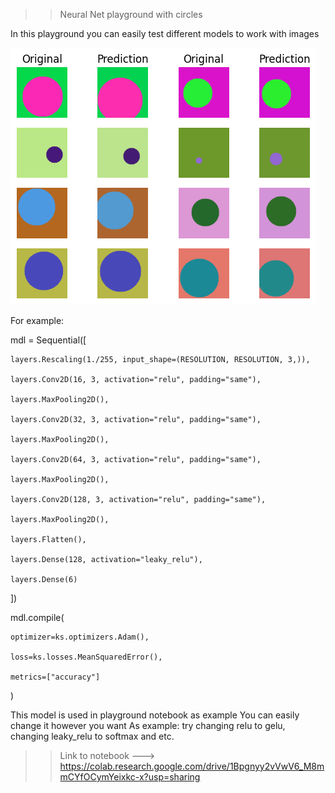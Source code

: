 >> Neural Net playground with circles

In this playground you can easily test different models to work with images

![Test](https://github.com/AlephVenXm/Main/blob/main/test.png)

For example:

mdl = Sequential([

    layers.Rescaling(1./255, input_shape=(RESOLUTION, RESOLUTION, 3,)),
    
    layers.Conv2D(16, 3, activation="relu", padding="same"),
    
    layers.MaxPooling2D(),
    
    layers.Conv2D(32, 3, activation="relu", padding="same"),
    
    layers.MaxPooling2D(),
    
    layers.Conv2D(64, 3, activation="relu", padding="same"),
    
    layers.MaxPooling2D(),
    
    layers.Conv2D(128, 3, activation="relu", padding="same"),
    
    layers.MaxPooling2D(),
    
    layers.Flatten(),
    
    layers.Dense(128, activation="leaky_relu"),
    
    layers.Dense(6)
    
])

mdl.compile(

    optimizer=ks.optimizers.Adam(),
    
    loss=ks.losses.MeanSquaredError(),
    
    metrics=["accuracy"]
    
)

This model is used in playground notebook as example
You can easily change it however you want
As example: try changing relu to gelu, changing leaky_relu to softmax and etc.

>> Link to notebook ---> https://colab.research.google.com/drive/1Bpgnyy2vVwV6_M8mmCYfOCymYeixkc-x?usp=sharing
